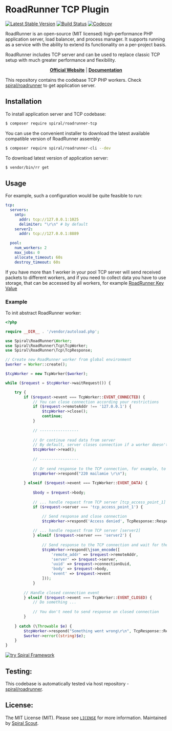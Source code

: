 # RoadRunner TCP Plugin

[![Latest Stable Version](https://poser.pugx.org/spiral/roadrunner-tcp/version)](https://packagist.org/packages/spiral/roadrunner-tcp)
[![Build Status](https://github.com/spiral/roadrunner-tcp/workflows/build/badge.svg)](https://github.com/spiral/roadrunner-tcp/actions)
[![Codecov](https://codecov.io/gh/spiral/roadrunner-tcp/branch/master/graph/badge.svg)](https://codecov.io/gh/spiral/roadrunner-tcp/)

RoadRunner is an open-source (MIT licensed) high-performance PHP application server, load balancer, and process manager.
It supports running as a service with the ability to extend its functionality on a per-project basis.

RoadRunner includes TCP server and can be used to replace classic TCP setup with much greater performance and flexibility.

<p align="center">
	<a href="https://roadrunner.dev/"><b>Official Website</b></a> | 
	<a href="https://roadrunner.dev/docs"><b>Documentation</b></a>
</p>

This repository contains the codebase TCP PHP workers. Check [spiral/roadrunner](https://github.com/spiral/roadrunner)
to get application server.

## Installation

To install application server and TCP codebase:

```bash
$ composer require spiral/roadrunner-tcp
```

You can use the convenient installer to download the latest available compatible version of RoadRunner assembly:

```bash
$ composer require spiral/roadrunner-cli --dev
```

To download latest version of application server:

```bash
$ vendor/bin/rr get
```

## Usage

For example, such a configuration would be quite feasible to run:

```yaml
tcp:
  servers:
    smtp:
      addr: tcp://127.0.0.1:1025
      delimiter: "\r\n" # by default
    server2:
      addr: tcp://127.0.0.1:8889

  pool:
    num_workers: 2
    max_jobs: 0
    allocate_timeout: 60s
    destroy_timeout: 60s
```

If you have more than 1 worker in your pool TCP server will send received packets to different workers,
and if you need to collect data you have to use storage, that can be accessed by all workers, for example [RoadRunner Key Value](https://github.com/spiral/roadrunner-kv)

### Example

To init abstract RoadRunner worker:

```php
<?php

require __DIR__ . '/vendor/autoload.php';

use Spiral\RoadRunner\Worker;
use Spiral\RoadRunner\Tcp\TcpWorker;
use Spiral\RoadRunner\Tcp\TcpResponse;

// Create new RoadRunner worker from global environment
$worker = Worker::create();

$tcpWorker = new TcpWorker($worker);

while ($request = $tcpWorker->waitRequest()) {

    try {
        if ($request->event === TcpWorker::EVENT_CONNECTED) {
            // You can close connection according your restrictions
            if ($request->remoteAddr !== '127.0.0.1') {
                $tcpWorker->close();
                continue;
            }
            
            // -----------------
            
            // Or continue read data from server
            // By default, server closes connection if a worker doesn't send CONTINUE response 
            $tcpWorker->read();
            
            // -----------------
            
            // Or send response to the TCP connection, for example, to the SMTP client
            $tcpWorker->respond("220 mailamie \r\n");
            
        } elseif ($request->event === TcpWorker::EVENT_DATA) {
                   
            $body = $request->body;
            
            // ... handle request from TCP server [tcp_access_point_1]
            if ($request->server === 'tcp_access_point_1') {

                // Send response and close connection
                $tcpWorker->respond('Access denied', TcpResponse::RespondClose);
               
            // ... handle request from TCP server [server2] 
            } elseif ($request->server === 'server2') {
                
                // Send response to the TCP connection and wait for the next request
                $tcpWorker->respond(\json_encode([
                    'remote_addr' => $request->remoteAddr,
                    'server' => $request->server,
                    'uuid' => $request->connectionUuid,
                    'body' => $request->body,
                    'event' => $request->event
                ]));
            }
           
        // Handle closed connection event 
        } elseif ($request->event === TcpWorker::EVENT_CLOSED) {
            // Do something ...
            
            // You don't need to send response on closed connection
        }
        
    } catch (\Throwable $e) {
        $tcpWorker->respond("Something went wrong\r\n", TcpResponse::RespondClose);
        $worker->error((string)$e);
    }
}
```

<a href="https://spiral.dev/">
<img src="https://user-images.githubusercontent.com/773481/220979012-e67b74b5-3db1-41b7-bdb0-8a042587dedc.jpg" alt="try Spiral Framework" />
</a>

## Testing:

This codebase is automatically tested via host repository - [spiral/roadrunner](https://github.com/spiral/roadrunner).

## License:

The MIT License (MIT). Please see [`LICENSE`](./LICENSE) for more information. Maintained
by [Spiral Scout](https://spiralscout.com).
